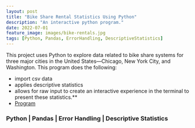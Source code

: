 ```yaml
---
layout: post
title: "Bike Share Rental Statistics Using Python"
description: "An interactive python program."
date: 2022-07-01
feature_image: images/bike-rentals.jpg
tags: [Python, Pandas, ErrorHandling, DescriptiveStatistics]
---
```


This project uses Python to explore data related to bike share systems for three major cities in the United States—Chicago, New York City, and Washington. This program does the following:
- import csv data 
- applies descriptive statistics 
- allows for raw input to create an interactive experience in the terminal to present these statistics.**
- [Program](https://github.com/TheBrittinator/Britt-s_portfolio/blob/0ea515488f8264911383d9a8df0f50a86c914de3/bikeshare_cmp/bikeshare_program.py)


### **Python | Pandas | Error Handling | Descriptive Statistics**
